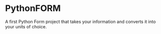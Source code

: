 # PythonFORM

A first Python Form project that takes your information and converts it into your units of choice.
